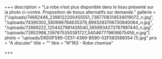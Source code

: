 +++
description = "La robe n’est plus disponible dans le tissu présenté sur la photo ci-contre. Proposition de tissus alternatifs sur demande."
gallerie = ["/uploads/74662446_2398122200455551_7387708314534019072_n.jpg", "/uploads/74390302_560996784635379_8993283706730840064_n.jpg", "/uploads/72669222_1254427981426540_5659934273767997440_n.jpg", "/uploads/72852998_1397875350381727_540467779606675456_n.jpg"]
photo = "uploads/D6D0F589-CE51-4369-B590-02F583588354 (1).jpg"
prix = "A discuter"
title = ""
titre = "N°163 - Robe chemise"

+++
